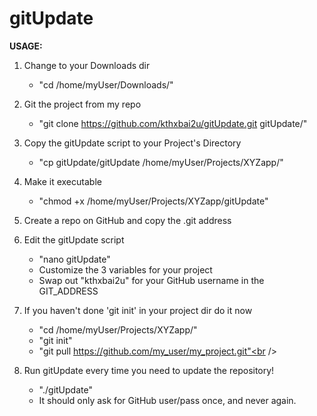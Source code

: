 gitUpdate
=========

<b>USAGE:</b>

1) Change to your Downloads dir<br />
      - "cd /home/myUser/Downloads/"
      
2) Git the project from my repo<br />
      - "git clone https://github.com/kthxbai2u/gitUpdate.git gitUpdate/"
      
3) Copy the gitUpdate script to your Project's Directory<br />
      - "cp gitUpdate/gitUpdate /home/myUser/Projects/XYZapp/"

4) Make it executable<br />
      - "chmod +x /home/myUser/Projects/XYZapp/gitUpdate"
      
5) Create a repo on GitHub and copy the .git address

6) Edit the gitUpdate script<br />
      - "nano gitUpdate"<br />
      - Customize the 3 variables for your project<br />
      - Swap out "kthxbai2u" for your GitHub username in the GIT_ADDRESS<br />
      
7) If you haven't done 'git init' in your project dir do it now<br />
      - "cd /home/myUser/Projects/XYZapp/"<br />
      - "git init"<br />
      - "git pull https://github.com/my_user/my_project.git"<br />

8) Run gitUpdate every time you need to update the repository!<br />
      - "./gitUpdate"<br />
      - It should only ask for GitHub user/pass once, and never again.<br />

